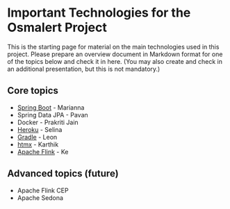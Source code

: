 # Important Technologies for the Osmalert Project


This is the starting page for material on the main technologies used in this project.
Please prepare an overview document in Markdown format for one of the topics below and check it in here.
(You may also create and check in an additional presentation, but this is not mandatory.)


## Core topics

* [Spring Boot](./spring-boot.md) - Marianna
* Spring Data JPA - Pavan 
* Docker - Prakriti Jain 
* [Heroku](./heroku.md) - Selina
* [Gradle](./gradle.md) - Leon 
* [htmx](./htmx.md) - Karthik 
* [Apache Flink](./flink.md) - Ke



## Advanced topics (future)

* Apache Flink CEP
* Apache Sedona 





